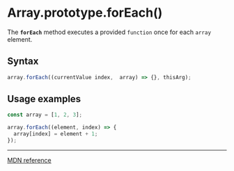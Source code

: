 # Array.prototype.forEach()

The **`forEach`** method executes a provided `function` once for each `array` element.

## Syntax

```js
array.forEach((currentValue index,  array) => {}, thisArg);
```

## Usage examples

```js
const array = [1, 2, 3];

array.forEach((element, index) => {
  array[index] = element + 1;
});
```

---

[MDN reference](https://developer.mozilla.org/en-US/docs/Web/JavaScript/Reference/Global_Objects/Array/forEach)
